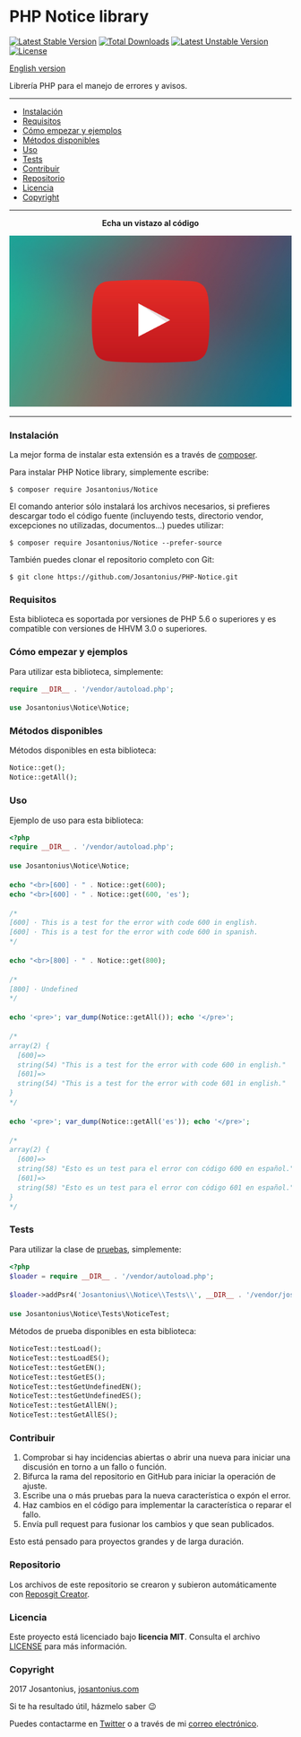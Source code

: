 # PHP Notice library

[![Latest Stable Version](https://poser.pugx.org/josantonius/notice/v/stable)](https://packagist.org/packages/josantonius/notice) [![Total Downloads](https://poser.pugx.org/josantonius/notice/downloads)](https://packagist.org/packages/josantonius/notice) [![Latest Unstable Version](https://poser.pugx.org/josantonius/notice/v/unstable)](https://packagist.org/packages/josantonius/notice) [![License](https://poser.pugx.org/josantonius/notice/license)](https://packagist.org/packages/josantonius/notice)

[English version](README.md)

Librería PHP para el manejo de errores y avisos.

---

- [Instalación](#instalación)
- [Requisitos](#requisitos)
- [Cómo empezar y ejemplos](#cómo-empezar-y-ejemplos)
- [Métodos disponibles](#métodos-disponibles)
- [Uso](#uso)
- [Tests](#tests)
- [Contribuir](#contribuir)
- [Repositorio](#repositorio)
- [Licencia](#licencia)
- [Copyright](#copyright)

---

<p align="center"><strong>Echa un vistazo al código</strong></p>

<p align="center">
  <a href="" title="Echa un vistazo al código">
    <img src="https://raw.githubusercontent.com/Josantonius/PHP-Algorithm/master/resources/youtube-thumbnail.jpg">
  </a>
</p>

---

### Instalación 

La mejor forma de instalar esta extensión es a través de [composer](http://getcomposer.org/download/).

Para instalar PHP Notice library, simplemente escribe:

    $ composer require Josantonius/Notice

El comando anterior sólo instalará los archivos necesarios, si prefieres descargar todo el código fuente (incluyendo tests, directorio vendor, excepciones no utilizadas, documentos...) puedes utilizar:

    $ composer require Josantonius/Notice --prefer-source

También puedes clonar el repositorio completo con Git:

	$ git clone https://github.com/Josantonius/PHP-Notice.git

### Requisitos

Esta biblioteca es soportada por versiones de PHP 5.6 o superiores y es compatible con versiones de HHVM 3.0 o superiores.

### Cómo empezar y ejemplos

Para utilizar esta biblioteca, simplemente:

```php
require __DIR__ . '/vendor/autoload.php';

use Josantonius\Notice\Notice;
```
### Métodos disponibles

Métodos disponibles en esta biblioteca:

```php
Notice::get();
Notice::getAll();
```
### Uso

Ejemplo de uso para esta biblioteca:

```php
<?php
require __DIR__ . '/vendor/autoload.php';

use Josantonius\Notice\Notice;

echo "<br>[600] · " . Notice::get(600);
echo "<br>[600] · " . Notice::get(600, 'es');

/*
[600] · This is a test for the error with code 600 in english.
[600] · This is a test for the error with code 600 in spanish.
*/

echo "<br>[800] · " . Notice::get(800);

/*
[800] · Undefined
*/

echo '<pre>'; var_dump(Notice::getAll()); echo '</pre>';

/*
array(2) {
  [600]=>
  string(54) "This is a test for the error with code 600 in english."
  [601]=>
  string(54) "This is a test for the error with code 601 in english."
}
*/

echo '<pre>'; var_dump(Notice::getAll('es')); echo '</pre>';

/*
array(2) {
  [600]=>
  string(58) "Esto es un test para el error con código 600 en español."
  [601]=>
  string(58) "Esto es un test para el error con código 601 en español."
}
*/
```

### Tests 

Para utilizar la clase de [pruebas](tests), simplemente:

```php
<?php
$loader = require __DIR__ . '/vendor/autoload.php';

$loader->addPsr4('Josantonius\\Notice\\Tests\\', __DIR__ . '/vendor/josantonius/notice/tests');

use Josantonius\Notice\Tests\NoticeTest;
```
Métodos de prueba disponibles en esta biblioteca:

```php
NoticeTest::testLoad();
NoticeTest::testLoadES();
NoticeTest::testGetEN();
NoticeTest::testGetES();
NoticeTest::testGetUndefinedEN();
NoticeTest::testGetUndefinedES();
NoticeTest::testGetAllEN();
NoticeTest::testGetAllES();
```

### Contribuir
1. Comprobar si hay incidencias abiertas o abrir una nueva para iniciar una discusión en torno a un fallo o función.
1. Bifurca la rama del repositorio en GitHub para iniciar la operación de ajuste.
1. Escribe una o más pruebas para la nueva característica o expón el error.
1. Haz cambios en el código para implementar la característica o reparar el fallo.
1. Envía pull request para fusionar los cambios y que sean publicados.

Esto está pensado para proyectos grandes y de larga duración.

### Repositorio

Los archivos de este repositorio se crearon y subieron automáticamente con [Reposgit Creator](https://github.com/Josantonius/BASH-Reposgit).

### Licencia

Este proyecto está licenciado bajo **licencia MIT**. Consulta el archivo [LICENSE](LICENSE) para más información.

### Copyright

2017 Josantonius, [josantonius.com](https://josantonius.com/)

Si te ha resultado útil, házmelo saber :wink:

Puedes contactarme en [Twitter](https://twitter.com/Josantonius) o a través de mi [correo electrónico](mailto:hello@josantonius.com).